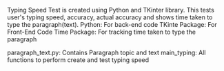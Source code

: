 Typing Speed Test is created using Python and TKinter library. This tests user's typing speed, accuracy, actual accuracy and shows time taken to type the paragraph(text). Python: For back-end code TKinte Package: For Front-End Code Time Package: For tracking time taken to type the paragraph

paragraph_text.py: Contains Paragraph topic and text main_typing: All functions to perform create and test typing speed
